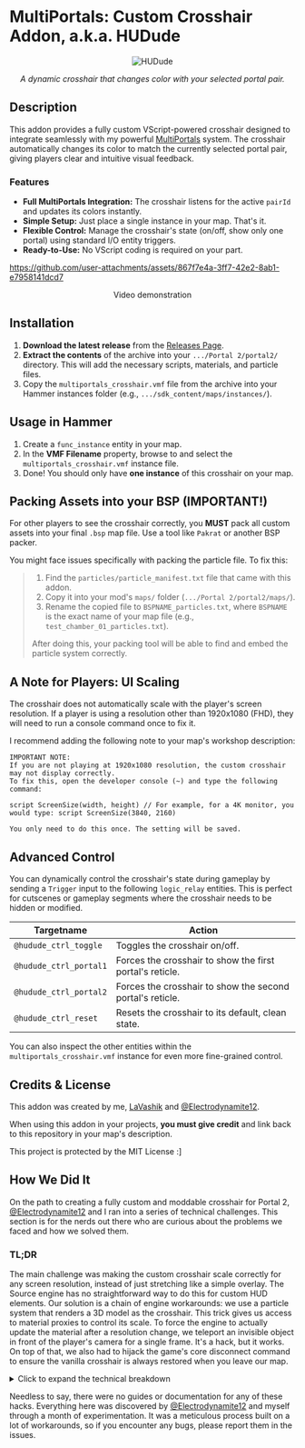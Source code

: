# MultiPortals: Custom Crosshair Addon, a.k.a. HUDude

<div align="center">
  <img src="https://github.com/user-attachments/assets/54432c42-2892-4bc0-ba8f-16f4cc02dd7e" alt="HUDude" >
  <p><i>A dynamic crosshair that changes color with your selected portal pair.</i></p>
</div>

## Description

This addon provides a fully custom VScript-powered crosshair designed to integrate seamlessly with my powerful [MultiPortals](https://github.com/LaVashikk/MultiPortals) system. The crosshair automatically changes its color to match the currently selected portal pair, giving players clear and intuitive visual feedback.

### Features
- **Full MultiPortals Integration:** The crosshair listens for the active `pairId` and updates its colors instantly.
- **Simple Setup:** Just place a single instance in your map. That's it.
- **Flexible Control:** Manage the crosshair's state (on/off, show only one portal) using standard I/O entity triggers.
- **Ready-to-Use:** No VScript coding is required on your part.

https://github.com/user-attachments/assets/867f7e4a-3ff7-42e2-8ab1-e7958141dcd7
<div align="center">
  Video demonstration
</div>

## Installation

1.  **Download the latest release** from the [Releases Page](https://github.com/LaVashikk/MultiPortals-Crosshair-Addon/releases).
2.  **Extract the contents** of the archive into your `.../Portal 2/portal2/` directory. This will add the necessary scripts, materials, and particle files.
3.  Copy the `multiportals_crosshair.vmf` file from the archive into your Hammer instances folder (e.g., `.../sdk_content/maps/instances/`).

## Usage in Hammer

1.  Create a `func_instance` entity in your map.
2.  In the **VMF Filename** property, browse to and select the `multiportals_crosshair.vmf` instance file.
3.  Done! You should only have **one instance** of this crosshair on your map.

## Packing Assets into your BSP (IMPORTANT!)

For other players to see the crosshair correctly, you **MUST** pack all custom assets into your final `.bsp` map file. Use a tool like `Pakrat` or another BSP packer.

You might face issues specifically with packing the particle file. To fix this:

> 1.  Find the `particles/particle_manifest.txt` file that came with this addon.
> 2.  Copy it into your mod's `maps/` folder (`.../Portal 2/portal2/maps/`).
> 3.  Rename the copied file to `BSPNAME_particles.txt`, where `BSPNAME` is the exact name of your map file (e.g., `test_chamber_01_particles.txt`).
>
> After doing this, your packing tool will be able to find and embed the particle system correctly.

## A Note for Players: UI Scaling

The crosshair does not automatically scale with the player's screen resolution. If a player is using a resolution other than 1920x1080 (FHD), they will need to run a console command once to fix it.

I recommend adding the following note to your map's workshop description:

```
IMPORTANT NOTE:
If you are not playing at 1920x1080 resolution, the custom crosshair may not display correctly.
To fix this, open the developer console (~) and type the following command:

script ScreenSize(width, height) // For example, for a 4K monitor, you would type: script ScreenSize(3840, 2160)

You only need to do this once. The setting will be saved.
```

## Advanced Control

You can dynamically control the crosshair's state during gameplay by sending a `Trigger` input to the following `logic_relay` entities. This is perfect for cutscenes or gameplay segments where the crosshair needs to be hidden or modified.

| Targetname             | Action                                                    |
| ---------------------- | --------------------------------------------------------- |
| `@hudude_ctrl_toggle`  | Toggles the crosshair on/off.                             |
| `@hudude_ctrl_portal1` | Forces the crosshair to show the first portal's reticle. |
| `@hudude_ctrl_portal2` | Forces the crosshair to show the second portal's reticle.|
| `@hudude_ctrl_reset`   | Resets the crosshair to its default, clean state. |

You can also inspect the other entities within the `multiportals_crosshair.vmf` instance for even more fine-grained control.

## Credits & License

This addon was created by me, [LaVashik](https://lavashik.dev/) and [@Electrodynamite12](https://github.com/Electrodynamite12).

When using this addon in your projects, **you must give credit** and link back to this repository in your map's description.

This project is protected by the MIT License :]

## How We Did It

On the path to creating a fully custom and moddable crosshair for Portal 2, [@Electrodynamite12](https://github.com/Electrodynamite12) and I ran into a series of technical challenges. This section is for the nerds out there who are curious about the problems we faced and how we solved them.

### TL;DR
The main challenge was making the custom crosshair scale correctly for any screen resolution, instead of just stretching like a simple overlay. The Source engine has no straightforward way to do this for custom HUD elements.
Our solution is a chain of engine workarounds: we use a particle system that renders a 3D model as the crosshair. This trick gives us access to material proxies to control its scale. To force the engine to actually update the material after a resolution change, we teleport an invisible object in front of the player's camera for a single frame. It's a hack, but it works. On top of that, we also had to hijack the game's core disconnect command to ensure the vanilla crosshair is always restored when you leave our map.


<details>
<summary>Click to expand the technical breakdown</summary>

### Problem: Managing the Vanilla Crosshair

**The Challenge:** We needed a way to disable the vanilla crosshair when a player enters a custom map and, more importantly, reliably re-enable it when they leave to avoid ruining their gameplay experience.

**Solution:** Disabling the crosshair was easy enough with the `hud_quickinfo 0` command. However, forcing it to re-enable automatically on exit was trickier. We solved this by creating wrappers around the standard game commands responsible for leaving a map.

We overrode the `disconnect` command and "shadowed" the `RequestMapRating` method. Now, when a player tries to leave the map, our cleanup script runs first, which resets `hud_quickinfo 1`, and only then is the original exit command executed.

```js
// Override the disconnect command via an alias to run our handler first
SendToConsole("alias \"dummy_disconnect\" \"script DisconnectHandler()\"") 
SendToConsole("alias \"disconnect\" \"dummy_disconnect; hud_quickinfo 1; killserver\"")

// Hook the map completion event to call our finalization function
local _requestMapRating = RequestMapRating;
::RequestMapRating <- function():(_requestMapRating) {
    printl("-- RequestMapRating command was handled!")
    ::Finalization() // Our cleanup function
    _requestMapRating()
}
```

-----

### Problem: Creating and Scaling a Custom HUD Element

**The Challenge:** We needed to do more than just overlay an image on the screen. We needed to create an element that would:

1.  Not stretch with resolution changes, unlike `r_screenoverlay`.
2.  Scale correctly, mimicking the behavior of the original crosshair.
3.  Allow for flexible control over its individual parts (color, transparency).

**Solution:** Our solution was to use **screen overlay particles**, as they allow us to use Control Points (CPs) to manage the color and other parameters of the individual sprites that make up the crosshair. However, we immediately hit two major obstacles:

*   **Obstacle #1:** By default, particles stupidly stretch to fit the screen resolution.
*   **Obstacle #2:** We could have scaled the texture using the `$basetexturetransform` material parameter and controlled it with `Proxies`. However, the engine doesn't allow `Proxies` in materials used for particle sprites.

The breakthrough came from one of the particle system's features: the **"render_models"** renderer type/function. Instead of rendering flat sprites, we forced the particle system to render a full 3D model (in our case, a flat model of the crosshair) at the desired screen position. This granted us access to `Proxies` in its material.

To pass the screen resolution data to `$basetexturetransform`, we first tried a `ConVar` proxy, but it wasn't suitable because we needed to pass a pre-formatted string to 6 different materials, which this proxy couldn't handle. We ended up using a combination of the `MaterialModify` proxy and a `material_modify_control` entity. But another catch awaited us: due to Valve's optimizations, the material would only update if the player could physically see the source model in the world. A particle on the screen didn't count as "seeing" it.

Our solution was hacky: we created an invisible `func_illusionary` brush with our crosshair material on every face. Each time the player changes their screen resolution, we teleport this brush directly in front of their camera for a single frame. The player never notices, but the engine registers that the model has been "seen" and obediently updates the material.

```js
// This function applies the transformation to the crosshair materials
function setHudResolution(x, y) : (calculatedTranslate) {
    foreach(name, translate in calculatedTranslate){
        local transform = format("center .5 .5 scale %f %f rotate 0 translate %f %f", x, y, translate.x, translate.y)
        EntFire("@hudude_scale_controller-" + name, "setmaterialvar", transform)
    }
    
    // Teleport the "cache brush" in front of the player to force an update
    local cache = Entities.FindByName(null, "@hudude_scale_cache")
    cache.SetOrigin(GetPlayer().EyePosition() + GetPlayer().GetForwardVector() * 10)
}

// Called when the resolution changes
::ScreenSize <- function(width, height, saveCache=true):(setHudResolution) {
    local x = width.tofloat() / 1366
    local y = height.tofloat() / 768
    setHudResolution(x, y)
    // ... saving code ...
}
```
Yes, VScript has no built-in way to get the player's screen resolution. This is why the player must run `script ScreenSize(w, h)` once. The data is then saved permanently in the game's files and used whenever a map with this custom crosshair is launched. This involves its own set of hacks that are part of the PCapture-Lib, so I won't break them down here.

The initial positions of the crosshair elements (`calculatedTranslate`) were adjusted manually by eye for a 1366x768 resolution.

```js
// These "magic values" define the offset for each part of the crosshair
local calculatedTranslate = {
    circle_L = Vector(0.54, 0, 0),
    circle_R = Vector(-0.555, 0, 0), 
    empty_L = Vector(0.075, 0.16, 0), 
    empty_R = Vector(-0.075, -0.16, 0), 
    fill_L = Vector(0.075, 0.145, 0), 
    fill_R = Vector(-0.076, -0.16, 0)
}
```

-----

### Problem: Making crosshair responding to in-game events

**The Challenge:** The crosshair needed to change color based on the active portal and disappear when the player picks up an object.

**Solution:** This turned out to be the easiest part.

*   **To control colors and fill states** for each part of the crosshair, we used `func_door` entities controlled by VScript. The script changes their position (`origin`) in the world, and the particle system reads these coordinates to drive its CPs (like color or alpha).
*   **To track when objects are picked up/dropped** and when the portal gun is acquired, we used the little-known `logic_eventlistener` entity. It allows us to listen for game events (like `player_pickup`) and call our scripts accordingly.

-----
</details>

Needless to say, there were no guides or documentation for any of these hacks. Everything here was discovered by [@Electrodynamite12](https://github.com/Electrodynamite12) and myself through a month of experimentation. It was a meticulous process built on a lot of workarounds, so if you encounter any bugs, please report them in the issues.
